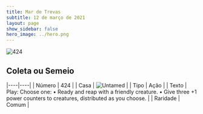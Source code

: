 ```yaml
---
title: Mar de Trevas
subtitle: 12 de março de 2021
layout: page
show_sidebar: false
hero_image: ../hero.png
---
```


![424](https://cdn.keyforgegame.com/media/card_front/pt/496_424_H2JM3HR4HFX2_pt.png)

## Coleta ou Semeio

|----|----|
| Número | 424 |
| Casa | ![Untamed](https://archonarcana.com/images/thumb/b/bd/Untamed.png/22px-Untamed.png "Indomados") |
| Tipo | Ação |
| Texto | Play: Choose one:  • Ready and reap with a friendly creature.  • Give three +1 power counters to creatures, distributed as you choose. |
| Raridade | Comum |
